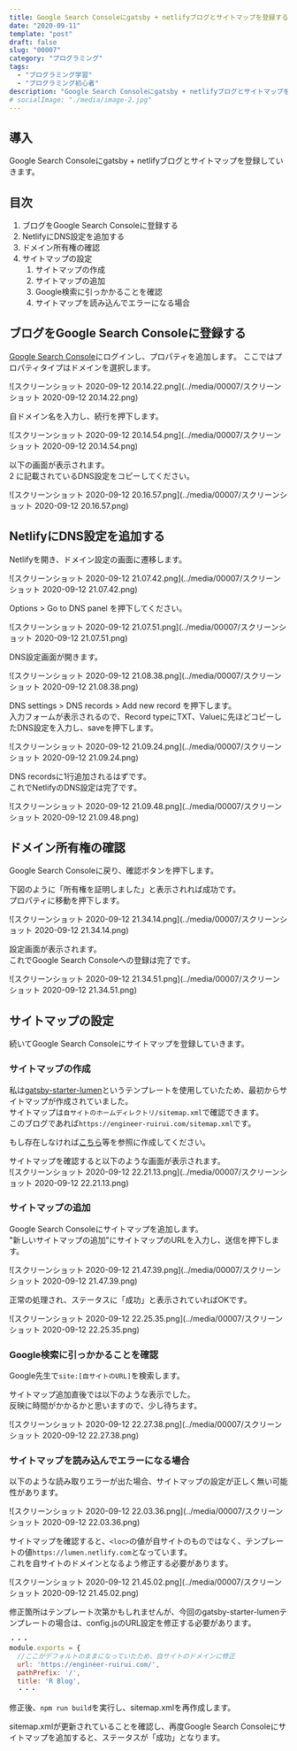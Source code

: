 ```yaml
---
title: Google Search Consoleにgatsby + netlifyブログとサイトマップを登録する
date: "2020-09-11"
template: "post"
draft: false
slug: "00007"
category: "プログラミング"
tags:
  - "プログラミング学習"
  - "プログラミング初心者"
description: "Google Search Consoleにgatsby + netlifyブログとサイトマップを登録していきます"
# socialImage: "./media/image-2.jpg"
---
```


## 導入

Google Search Consoleにgatsby + netlifyブログとサイトマップを登録していきます。

## 目次

1. ブログをGoogle Search Consoleに登録する
2. NetlifyにDNS設定を追加する
3. ドメイン所有権の確認
4. サイトマップの設定
   1. サイトマップの作成
   2. サイトマップの追加
   3. Google検索に引っかかることを確認
   4. サイトマップを読み込んでエラーになる場合


## ブログをGoogle Search Consoleに登録する

[Google Search Console](https://search.google.com/search-console/welcome?hl=ja)にログインし、プロパティを追加します。
ここではプロパティタイプはドメインを選択します。  

![スクリーンショット 2020-09-12 20.14.22.png](../media/00007/スクリーンショット 2020-09-12 20.14.22.png)

自ドメイン名を入力し、続行を押下します。  

![スクリーンショット 2020-09-12 20.14.54.png](../media/00007/スクリーンショット 2020-09-12 20.14.54.png)

以下の画面が表示されます。  
2 に記載されているDNS設定をコピーしてください。

![スクリーンショット 2020-09-12 20.16.57.png](../media/00007/スクリーンショット 2020-09-12 20.16.57.png)

## NetlifyにDNS設定を追加する

Netlifyを開き、ドメイン設定の画面に遷移します。  

![スクリーンショット 2020-09-12 21.07.42.png](../media/00007/スクリーンショット 2020-09-12 21.07.42.png)

Options > Go to DNS panel を押下してください。

![スクリーンショット 2020-09-12 21.07.51.png](../media/00007/スクリーンショット 2020-09-12 21.07.51.png)

DNS設定画面が開きます。

![スクリーンショット 2020-09-12 21.08.38.png](../media/00007/スクリーンショット 2020-09-12 21.08.38.png)

DNS settings > DNS records > Add new record を押下します。  
入力フォームが表示されるので、Record typeにTXT、Valueに先ほどコピーしたDNS設定を入力し、saveを押下します。  

![スクリーンショット 2020-09-12 21.09.24.png](../media/00007/スクリーンショット 2020-09-12 21.09.24.png)

DNS recordsに1行追加されるはずです。  
これでNetlifyのDNS設定は完了です。  

![スクリーンショット 2020-09-12 21.09.48.png](../media/00007/スクリーンショット 2020-09-12 21.09.48.png)

## ドメイン所有権の確認

Google Search Consoleに戻り、確認ボタンを押下します。

下図のように「所有権を証明しました」と表示されれば成功です。  
プロパティに移動を押下します。  

![スクリーンショット 2020-09-12 21.34.14.png](../media/00007/スクリーンショット 2020-09-12 21.34.14.png)

設定画面が表示されます。  
これでGoogle Search Consoleへの登録は完了です。  

![スクリーンショット 2020-09-12 21.34.51.png](../media/00007/スクリーンショット 2020-09-12 21.34.51.png)

## サイトマップの設定

続いてGoogle Search Consoleにサイトマップを登録していきます。  

### サイトマップの作成

私は[gatsby-starter-lumen](https://www.gatsbyjs.com/starters/alxshelepenok/gatsby-starter-lumen/)というテンプレートを使用していたため、最初からサイトマップが作成されていました。  
サイトマップは`自サイトのホームディレクトリ/sitemap.xml`で確認できます。  
このブログであれば`https://engineer-ruirui.com/sitemap.xml`です。

もし存在しなければ[こちら](https://tesshus-blog.netlify.app/gatsby-blog-sitemap/)等を参照に作成してください。  

サイトマップを確認すると以下のような画面が表示されます。  
![スクリーンショット 2020-09-12 22.21.13.png](../media/00007/スクリーンショット 2020-09-12 22.21.13.png)

### サイトマップの追加

Google Search Consoleにサイトマップを追加します。  
"新しいサイトマップの追加"にサイトマップのURLを入力し、送信を押下します。  

![スクリーンショット 2020-09-12 21.47.39.png](../media/00007/スクリーンショット 2020-09-12 21.47.39.png)

正常の処理され、ステータスに「成功」と表示されていればOKです。  

![スクリーンショット 2020-09-12 22.25.35.png](../media/00007/スクリーンショット 2020-09-12 22.25.35.png)

### Google検索に引っかかることを確認

Google先生で`site:[自サイトのURL]`を検索します。  

サイトマップ追加直後では以下のような表示でした。  
反映に時間がかかるかと思いますので、少し待ちます。  

![スクリーンショット 2020-09-12 22.27.38.png](../media/00007/スクリーンショット 2020-09-12 22.27.38.png)

### サイトマップを読み込んでエラーになる場合

以下のような読み取りエラーが出た場合、サイトマップの設定が正しく無い可能性があります。  

![スクリーンショット 2020-09-12 22.03.36.png](../media/00007/スクリーンショット 2020-09-12 22.03.36.png)

サイトマップを確認すると、`<loc>`の値が自サイトのものではなく、テンプレートの値`https://lumen.netlify.com`となっています。  
これを自サイトのドメインとなるよう修正する必要があります。  

![スクリーンショット 2020-09-12 21.45.02.png](../media/00007/スクリーンショット 2020-09-12 21.45.02.png)

修正箇所はテンプレート次第かもしれませんが、今回のgatsby-starter-lumenテンプレートの場合は、config.jsのURL設定を修正する必要があります。  

``` javascript
・・・
module.exports = {
  //ここがデフォルトのままになっていたため、自サイトのドメインに修正
  url: 'https://engineer-ruirui.com/',
  pathPrefix: '/',
  title: 'R Blog',
  ・・・
```

修正後、`npm run build`を実行し、sitemap.xmlを再作成します。  

sitemap.xmlが更新されていることを確認し、再度Google Search Consoleにサイトマップを追加すると、ステータスが「成功」となります。  
